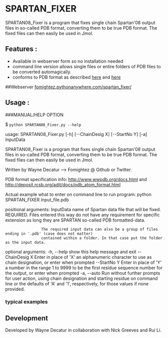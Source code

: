 SPARTAN_FIXER
=============

SPARTAN08_Fixer is a program that fixes single chain Spartan'08 output
files in so-called PDB format, converting them to be true PDB format.
The fixed files can then easily be used in Jmol.

## Features :

 - Available in webserver form so no installation needed
 - command line version allows single files or entire folders of PDB files to be converted automagically.
 - conforms to PDB format as described [here][2] and [here][3]

##Webserver
[fomightez.pythonanywhere.com/spartan_fixer/][webserver]


## Usage :

###MANUAL/HELP OPTION

$ `python SPARTAN08_Fixer.py --help`



  usage: SPARTAN08_Fixer.py [-h] [--ChainDesig X] [--StartNo Y] [-a] InputData

  SPARTAN08_Fixer is a program that fixes single chain Spartan'08 output
  files in so-called PDB format, converting them to be true PDB format.
  The fixed files can then easily be used in Jmol.

  Written by Wayne Decatur --> Fomightez @ Github or Twitter.

  PDB format specification info:
  http://www.wwpdb.org/docs.html and http://deposit.rcsb.org/adit/docs/pdb_atom_format.html



  Actual example what to enter on command line to run program:
  python SPARTAN_FIXER input_file.pdb



  positional arguments:
    InputData       name of Spartan data file that will be fixed. REQUIRED.
                    Files entered this way do not have any requirement for specific extension as long
                    they are SPARTAN so-called PDB formatted-data.

                    The required input data can also be a group of files ending in '.pdb' (case does not matter)
                    contained within a folder. In that case put the folder as the input data.

  optional arguments:
    -h, --help      show this help message and exit
    --ChainDesig X  Enter in place of 'X' an alphanumeric character
                    to use as chain designation, or enter when prompted
    --StartNo Y     Enter in place of 'Y' a number in the range 1 to 9999
                    to be the first residue sequence number
                    for the output, or enter when prompted
    -a, --auto      Run without further prompts for user action, using chain
                    designation and starting residue on command line or
                    the defaults of 'A' and '1', respectively, for
                    those values if none provided.

### typical examples


## Development
Developed by Wayne Decatur in collaboration with Nick Greeves and Rui Li.

[home]: https://github.com/fomightez/spartan_fixer
[webserver]: http://fomightez.pythonanywhere.com/spartan_fixer/
[2]: http://deposit.rcsb.org/adit/docs/pdb_atom_format.html
[3]: http://www.wwpdb.org/documentation/format33/sect9.html#ATOM
